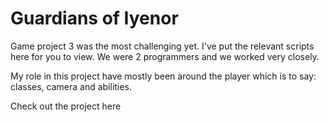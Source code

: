 # Guardians of Iyenor

Game project 3 was the most challenging yet. I've put the relevant scripts here for you to view. We were 2 programmers and we worked very closely.

My role in this project have mostly been around the player which is to say: classes, camera and abilities.

Check out the project here

